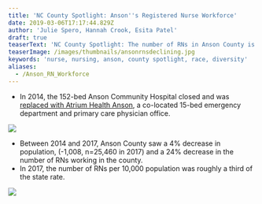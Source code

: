 ```yaml
---
title: 'NC County Spotlight: Anson''s Registered Nurse Workforce'
date: 2019-03-06T17:17:44.829Z
author: 'Julie Spero, Hannah Crook, Esita Patel'
draft: true
teaserText: 'NC County Spotlight: The number of RNs in Anson County is declining'
teaserImage: /images/thumbnails/ansonrnsdeclining.jpg
keywords: 'nurse, nursing, anson, county spotlight, race, diversity'
aliases:
  - /Anson_RN_Workforce
---
```



* In 2014, the 152-bed Anson Community Hospital closed and was [replaced with Atrium Health Anson](https://www.northcarolinahealthnews.org/2015/07/31/re-envisioning-the-rural-hospital/), a co-located 15-bed emergency department and primary care physician office.

![](/images/posts/ansoncomap.jpg)

* Between 2014 and 2017, Anson County saw a 4% decrease in population, (-1,008, n=25,460 in 2017) and a 24% decrease in the number of RNs working in the county.
* In 2017, the number of RNs per 10,000 population was roughly a third of the state rate.

![](/images/posts/ansonrnsdeclining.jpg)
